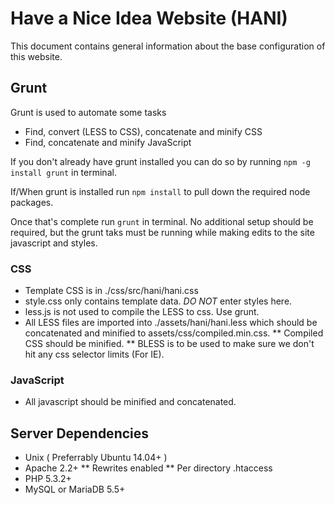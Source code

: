 # Have a Nice Idea Website (HANI)

This document contains general information about the base configuration of this website.

## Grunt

Grunt is used to automate some tasks
* Find, convert (LESS to CSS), concatenate and minify CSS
* Find, concatenate and minify JavaScript

If you don't already have grunt installed you can do so by running `npm -g install grunt` in terminal.

If/When grunt is installed run `npm install` to pull down the required node packages.

Once that's complete run `grunt` in terminal. No additional setup should be required, but the grunt taks must be running while making edits to the site javascript and styles.


### CSS

* Template CSS is in ./css/src/hani/hani.css
* style.css only contains template data. _DO NOT_ enter styles here.
* less.js is not used to compile the LESS to css. Use grunt.
* All LESS files are imported into ./assets/hani/hani.less which should be concatenated and minified to assets/css/compiled.min.css.
** Compiled CSS should be minified.
** BLESS is to be used to make sure we don't hit any css selector limits (For IE).

### JavaScript

* All javascript should be minified and concatenated.

## Server Dependencies

* Unix ( Preferrably Ubuntu 14.04+ )
* Apache 2.2+
** Rewrites enabled
** Per directory .htaccess
* PHP 5.3.2+
* MySQL or MariaDB 5.5+
